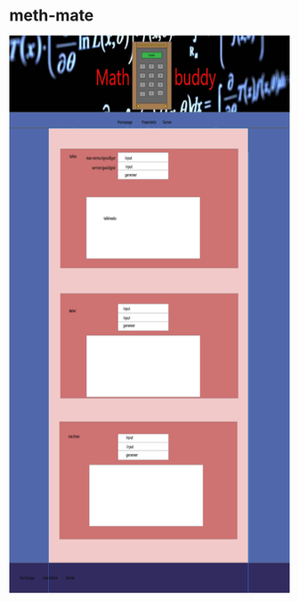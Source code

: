 # meth-mate
<p align="center">
    <img width="750" height="1000" src="rekenpagina/mockup rekenpagina.PNG">
    </p>
